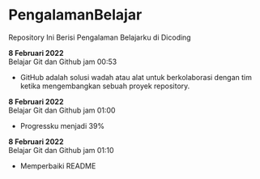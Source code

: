 # PengalamanBelajar
Repository Ini Berisi Pengalaman Belajarku di Dicoding

**8 Februari 2022**  
Belajar Git dan Github jam 00:53
* GitHub adalah solusi wadah atau alat untuk berkolaborasi dengan tim ketika mengembangkan sebuah proyek repository.

**8 Februari 2022**  
Belajar Git dan Github jam 01:00
* Progressku menjadi 39%

**8 Februari 2022**  
Belajar Git dan Github jam 01:10
* Memperbaiki README
